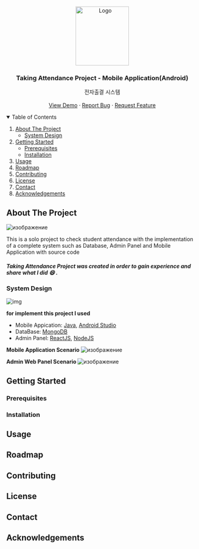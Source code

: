 
<!-- PROJECT LOGO -->
<br />
<p align="center">
  <a href="https://github.com/Alisherka7/Taking_Attendance">
    <img src="https://user-images.githubusercontent.com/38793933/134091750-b25e41d5-5b90-4199-a35a-5c17c27b6405.png" alt="Logo" width="140" height="155">
  </a>

  <h3 align="center">Taking Attendance Project - Mobile Application(Android)</h3>

   <p align="center">
    전자출결 시스템
    <br />
    <br />
    <a href="https://www.youtube.com/watch?v=ULktl23fNMI">View Demo</a>
    ·
    <a href="https://github.com/Alisherka7/Taking_Attendance/issues">Report Bug</a>
    ·
    <a href="https://github.com/Alisherka7/Taking_Attendance/pulls">Request Feature</a>
  </p>
</p>



<!-- TABLE OF CONTENTS -->
<details open="open">
  <summary>Table of Contents</summary>
  <ol>
    <li>
      <a href="#about-the-project">About The Project</a>
      <ul>
        <li><a href="#system-design">System Design</a></li>
      </ul>
    </li>
     <li>
      <a href="#getting-started">Getting Started</a>
      <ul>
        <li><a href="#prerequisites">Prerequisites</a></li>
        <li><a href="#installation">Installation</a></li>
      </ul>
    </li>
    <li><a href="#usage">Usage</a></li>
    <li><a href="#roadmap">Roadmap</a></li>
    <li><a href="#contributing">Contributing</a></li>
    <li><a href="#license">License</a></li>
    <li><a href="#contact">Contact</a></li>
    <li><a href="#acknowledgements">Acknowledgements</a></li>
  </ol>
</details>





<!-- ABOUT THE PROJECT -->
## About The Project
![изображение](https://user-images.githubusercontent.com/38793933/135266119-003b1d11-9976-4966-8299-33aac105f3d6.png)

This is a solo project to check student attendance with the implementation of a complete system such as Database, Admin Panel and Mobile Application with source code<br>
##### <b> Taking Attendance Project </b> was created in order to gain experience and share what I did :smile: .



### System Design
![img](https://user-images.githubusercontent.com/38793933/130924242-0e5cb29a-a6cd-4baf-a17b-d41f28052ca1.png)

<b> for implement this project I used </b>
* Mobile Appication: <a href="https://www.java.com/ru/">Java</a>, <a href="https://developer.android.com/studio">Android Studio</a>
* DataBase: <a href="https://www.mongodb.com/" >MongoDB</a>
* Admin Panel: <a href="https://ru.reactjs.org/">ReactJS</a>, <a href="https://nodejs.org/en/" >NodeJS</a>



<b> Mobile Application Scenario</b>
![изображение](https://user-images.githubusercontent.com/38793933/135270161-118e7fca-d1bb-4dd0-98d2-775583cce911.png)


<b> Admin Web Panel Scenario </b>
![изображение](https://user-images.githubusercontent.com/38793933/135270479-1d8de284-8454-49c9-be32-556111707399.png)


## Getting Started

### Prerequisites
### Installation

## Usage

## Roadmap

## Contributing

## License

## Contact

## Acknowledgements


